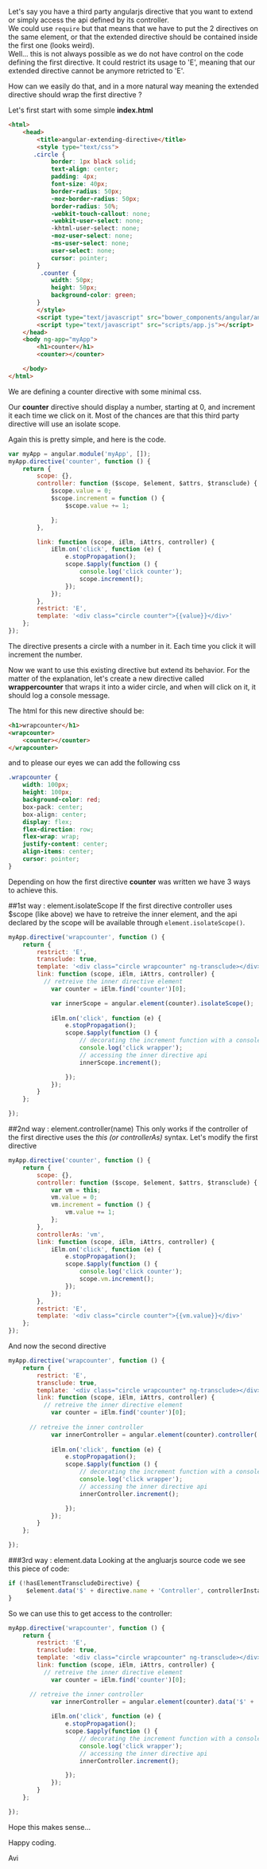 Let's say you have a third party angularjs directive that you want to extend or simply access the api defined by its controller.   
We could use `require` but that means that we have to put the 2 directives on the same element, or that the extended directive should be contained inside the first one (looks weird).  
Well... this is not always possible as we do not have control on the code defining the first directive. It could restrict its usage to 'E', meaning that our extended directive cannot be anymore retricted to 'E'.

How can we easily do that, and in a more natural way meaning the extended directive should wrap the first directive ?

Let's first start with some simple **index.html**

```html
<html>
    <head>
        <title>angular-extending-directive</title>
        <style type="text/css">
       .circle {
            border: 1px black solid;
            text-align: center;
            padding: 4px;
            font-size: 40px;
            border-radius: 50px;
            -moz-border-radius: 50px;
            border-radius: 50%;
            -webkit-touch-callout: none;
            -webkit-user-select: none;
            -khtml-user-select: none;
            -moz-user-select: none;
            -ms-user-select: none;
            user-select: none;
            cursor: pointer;
        }
         .counter {
            width: 50px;
            height: 50px;
            background-color: green;         
        }
        </style>
        <script type="text/javascript" src="bower_components/angular/angular.js"></script>
        <script type="text/javascript" src="scripts/app.js"></script>
    </head>
    <body ng-app="myApp">
        <h1>counter</h1> 
        <counter></counter>

    </body>
</html>
```

We are defining a counter directive with some minimal css.

Our **counter** directive should display a number, starting at 0, and increment it each time we click on it.
Most of the chances are that this third party directive will use an isolate scope.

Again this is pretty simple, and here is the code.

```javascript
var myApp = angular.module('myApp', []);
myApp.directive('counter', function () {
	return {
		scope: {},
		controller: function ($scope, $element, $attrs, $transclude) {
			$scope.value = 0;
			$scope.increment = function () {
				$scope.value += 1;

			};
		},

		link: function (scope, iElm, iAttrs, controller) {
			iElm.on('click', function (e) {
				e.stopPropagation();
				scope.$apply(function () {
					console.log('click counter');
					scope.increment();
				});
			});
		},
		restrict: 'E',
		template: '<div class="circle counter">{{value}}</div>'
	};
});
```

The directive presents a circle with a number in it. Each time you click it will increment the number.

Now we want to use this existing directive but extend its behavior.
For the matter of the explanation, let's create a new directive called **wrappercounter** that wraps it into a wider circle, and when will click on it, it should log a console message.

The html for this new directive should be:

```html
<h1>wrapcounter</h1> 
<wrapcounter>
	<counter></counter>
</wrapcounter>
```

and to please our eyes we can add the following css

```css
.wrapcounter {
    width: 100px;
    height: 100px;
    background-color: red;
    box-pack: center;
    box-align: center;
    display: flex;
    flex-direction: row;
    flex-wrap: wrap;
    justify-content: center;
    align-items: center;
    cursor: pointer;
}
```

Depending on how the first directive **counter** was written we have 3 ways to achieve this.

##1st way : element.isolateScope
If the first directive controller uses $scope (like above) we have to retreive the inner element, and the api declared by the scope will be available through `element.isolateScope()`.

```javascript
myApp.directive('wrapcounter', function () {
	return {
		restrict: 'E',
		transclude: true,
		template: '<div class="circle wrapcounter" ng-transclude></div>',
		link: function (scope, iElm, iAttrs, controller) {
		  // retreive the inner directive element
			var counter = iElm.find('counter')[0];

			var innerScope = angular.element(counter).isolateScope();
			
			iElm.on('click', function (e) {
				e.stopPropagation();
				scope.$apply(function () {
					// decorating the increment function with a console log.
					console.log('click wrapper');
					// accessing the inner directive api
					innerScope.increment();

				});
			});
		}
	};

});

```


##2nd way : element.controller(name)
This only works if the controller of the first directive uses the *this (or controllerAs)* syntax.
Let's modify the first directive

```javascript
myApp.directive('counter', function () {
	return {
		scope: {},
		controller: function ($scope, $element, $attrs, $transclude) {
			var vm = this;
			vm.value = 0;
			vm.increment = function () {
				vm.value += 1;
			};
		},
		controllerAs: 'vm',
		link: function (scope, iElm, iAttrs, controller) {
			iElm.on('click', function (e) {
				e.stopPropagation();
				scope.$apply(function () {
					console.log('click counter');
					scope.vm.increment();
				});
			});
		},
		restrict: 'E',
		template: '<div class="circle counter">{{vm.value}}</div>'
	};
});
```

And now the second directive

```javascript
myApp.directive('wrapcounter', function () {
	return {
		restrict: 'E',
		transclude: true,
		template: '<div class="circle wrapcounter" ng-transclude></div>',
		link: function (scope, iElm, iAttrs, controller) {
		  // retreive the inner directive element
			var counter = iElm.find('counter')[0];
			
      // retreive the inner controller
			var innerController = angular.element(counter).controller('counter');
			
			iElm.on('click', function (e) {
				e.stopPropagation();
				scope.$apply(function () {
					// decorating the increment function with a console log.
					console.log('click wrapper');
					// accessing the inner directive api
					innerController.increment();

				});
			});
		}
	};

});
```

###3rd way : element.data
Looking at the angluarjs source code we see this piece of code:

```javascript
if (!hasElementTranscludeDirective) {
     $element.data('$' + directive.name + 'Controller', controllerInstance);
}
```

So we can use this to get access to the controller:
```javascript
myApp.directive('wrapcounter', function () {
	return {
		restrict: 'E',
		transclude: true,
		template: '<div class="circle wrapcounter" ng-transclude></div>',
		link: function (scope, iElm, iAttrs, controller) {
		  // retreive the inner directive element
			var counter = iElm.find('counter')[0];

      // retreive the inner controller
			var innerController = angular.element(counter).data('$' + 'counter' + 'Controller');
			
			iElm.on('click', function (e) {
				e.stopPropagation();
				scope.$apply(function () {
					// decorating the increment function with a console log.
					console.log('click wrapper');
					// accessing the inner directive api
					innerController.increment();

				});
			});
		}
	};

});
```

Hope this makes sense...

Happy coding.

Avi